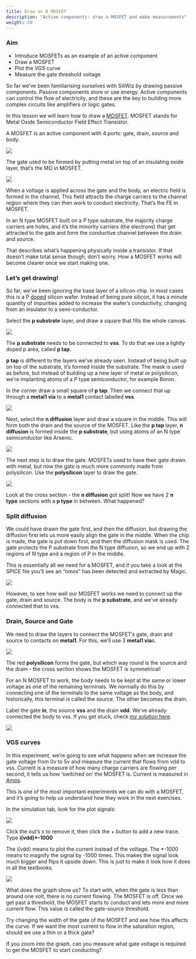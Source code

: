 ```yaml
---
title: Draw an N MOSFET
description: "Active components: draw a MOSFET and make measurements"
weight: 50
---
```


### Aim

*   Introduce MOSFETs as an example of an active component
*   Draw a MOSFET
*   Plot the VGS curve
*   Measure the gate threshold voltage

So far we’ve been familiarising ourselves with SiliWiz by drawing passive components. Passive components store or use energy. Active components can control the flow of electricity, and these are the key to building more complex circuits like amplifiers or logic gates.

In this lesson we will learn how to draw a [MOSFET](https://www.zerotoasiccourse.com/terminology/mosfet/). MOSFET stands for Metal Oxide Semiconductor Field Effect Transistor.

A MOSFET is an active component with 4 ports: gate, drain, source and body.

![](../images/image10.png)

The gate used to be formed by putting metal on top of an insulating oxide layer, that’s the MO in MOSFET.

![](../images/image51.png)

When a voltage is applied across the gate and the body, an electric field is formed in the channel. This field attracts the charge carriers to the channel region where they can then work to conduct electricity. That’s the FE in MOSFET.

In an N type MOSFET built on a P type substrate, the majority charge carriers are holes, and it’s the minority carriers (the electrons) that get attracted to the gate and form the conductive channel between the drain and source.

That describes what’s happening physically inside a transistor. If that doesn’t make total sense though, don’t worry. How a MOSFET works will become clearer once we start making one.

### Let’s get drawing!

So far, we’ve been ignoring the base layer of a silicon chip. In most cases this is a P [doped](https://www.zerotoasiccourse.com/terminology/doping/) silicon wafer. Instead of being pure silicon, it has a minute quantity of impurities added to increase the wafer’s conductivity, changing from an insulator to a semi-conductor.

Select the **p substrate** layer, and draw a square that fills the whole canvas.

![](../images/image12.png)

The **p substrate** needs to be connected to **vss**. To do that we use a lightly doped p area, called **p tap**.

**p tap** is different to the layers we’ve already seen. Instead of being built up on top of the substrate, it’s formed inside the substrate. The mask is used as before, but instead of building up a new layer of metal or polysilicon, we’re implanting atoms of a P type semiconductor, for example Boron.

In the corner draw a small square of **p tap**. Then we connect that up through a **metal1 via** to a **metal1** contact labelled **vss**.

![](../images/image33.png)

Next, select the **n diffusion** layer and draw a square in the middle. This will form both the drain and the source of the MOSFET. Like the **p tap** layer, **n diffusion** is formed inside the **p substrate**, but using atoms of an N type semiconductor like Arsenic.

![](../images/image14.png)

The next step is to draw the gate. MOSFETs used to have their gate drawn with metal, but now the gate is much more commonly made from polysilicon. Use the **polysilicon** layer to draw the gate.

![](../images/image50.png)

Look at the cross section - the **n diffusion** got split! Now we have 2 **n type** sections with a **p type** in between. What happened?

### Split diffusion

We could have drawn the gate first, and then the diffusion, but drawing the diffusion first lets us more easily align the gate in the middle. When the chip is made, the gate is put down first, and then the diffusion mask is used. The gate protects the P substrate from the N type diffusion, so we end up with 2 regions of N type and a region of P in the middle.

This is essentially all we need for a MOSFET, and if you take a look at the SPICE file you’ll see an “nmos” has been detected and extracted by Magic.

![](../images/image25.png)

However, to see how well our MOSFET works we need to connect up the gate, drain and source. The body is the **p substrate**, and we’ve already connected that to vss.

### Drain, Source and Gate

We need to draw the layers to connect the MOSFET’s gate, drain and source to contacts on **metal1**. For this, we’ll use 3 **metal1 via**s.

![](../images/image48.png)

The red **polysilicon** forms the gate, but which way round is the source and the drain - the cross section shows the MOSFET is symmetrical!

For an N MOSFET to work, the body needs to be kept at the same or lower voltage as one of the remaining terminals. We normally do this by connecting one of the terminals to the same voltage as the body, and historically, this terminal is called the source. The other becomes the drain.

Label the gate **in**, the source **vss** and the drain **vdd**. We’ve already connected the body to vss. If you get stuck, check [my solution here](http://app.siliwiz.com/?preset=nmosfet).

![](../images/image28.png?width=20pc)

### VGS curves

In this experiment, we’re going to see what happens when we increase the gate voltage from 0v to 5v and measure the current that flows from vdd to vss. Current is a measure of how many charge carriers are flowing per second, it tells us how ‘switched on’ the MOSFET is. Current is measured in [Amps](https://en.wikipedia.org/wiki/Ampere).

This is one of the most important experiments we can do with a MOSFET, and it’s going to help us understand how they work in the next exercises.

In the simulation tab, look for the plot signals:

![](../images/image29.png)

Click the out’s x to remove it, then click the + button to add a new trace. Type **i(vdd)\*-1000**

The i(vdd) means to plot the current instead of the voltage. The \*-1000 means to magnify the signal by -1000 times. This makes the signal look much bigger and flips it upside down. This is just to make it look how it does in all the textbooks.

![](../images/image23.png)

What does the graph show us? To start with, when the gate is less than around one volt, there is no current flowing. The MOSFET is off. Once we get past a threshold, the MOSFET starts to conduct and lets more and more current flow. This value is called the gate-source threshold.

Try changing the width of the gate of the MOSFET and see how this affects the curve. If we want the most current to flow in the saturation region, should we use a thin or a thick gate?

If you zoom into the graph, can you measure what gate voltage is required to get the MOSFET to start conducting?
